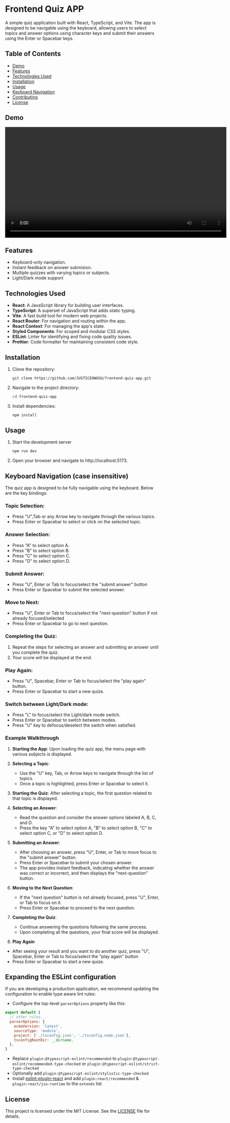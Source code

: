 # Frontend Quiz APP

A simple quiz application built with React, TypeScript, and Vite. The app is designed to be navigable using the keyboard, allowing users to select topics and answer options using character keys and submit their answers using the Enter or Spacebar keys.

## Table of Contents
- [Demo](#demo)
- [Features](#features)
- [Technologies Used](#technologies-used)
- [Installation](#installation)
- [Usage](#usage)
- [Keyboard Navigation](#keyboard-navigation)
- [Contributing](#contributing)
- [License](#license)


## Demo
<video width="720" controls>
  <source src="./demo.mp4" type="video/mp4">
  Your browser does not support the video tag.
</video>

## Features
- Keyboard-only navigation.
- Instant feedback on answer submision.
- Multiple quizzes with varying topics or subjects.
- Light/Dark mode support

## Technologies Used
- **React**: A JavaScript library for building user interfaces.
- **TypeScript**: A superset of JavaScript that adds static typing.
- **Vite**: A fast build tool for modern web projects.
- **React Router**: For navigation and routing within the app.
- **React Context**: For managing the app's state.
- **Styled Components**: For scoped and modular CSS styles.
- **ESLint**: Linter for identifying and fixing code quality issues.
- **Prettier**: Code formatter for maintaining consistent code style.

## Installation
1. Clone the repository:
   ```sh
   git clone https://github.com/JUSTICEOWUSU/frontend-quiz-app.git

2. Navigate to the project directory:
    ```sh
    cd frontend-quiz-app

3. Install dependencies:
    ```sh
    npm install

## Usage
1. Start the development server
    ```sh
    npm run dev

2. Open your browser and navigate to http://localhost:5173.

## Keyboard Navigation (case insensitive)
The quiz app is designed to be fully navigable using the keyboard. Below are the key bindings:

### Topic Selection:
- Press "U",Tab or any Arrow key to navigate through the various topics.
- Press Enter or Spacebar to select or click on the selected topic.

### Answer Selection:
- Press "A" to select option A.
- Press "B" to select option B.
- Press "C" to select option C.
- Press "D" to select option D.

### Submit Answer:
- Press "U", Enter or Tab to focus/select the "submit answer" button
- Press Enter or Spacebar to submit the selected answer.

### Move to Next:
- Press "U", Enter or Tab to focus/select the "next-question" button if not already focused/selected
- Press Enter or Spacebar to go to next question.

### Completing the Quiz:
1. Repeat the steps for selecting an answer and submitting an answer until you complete the quiz.
2. Your score will be displayed at the end.

### Play Again:
- Press "U", Spacebar, Enter or Tab to focus/select the "play again" button.
- Press Enter or Spacebar to start a new quize.

### Switch between Light/Dark mode:
- Press "L" to focus/select the Light/dark mode switch.
- Press Enter or Spacebar to switch between modes.
- Press "U" key to defocus/deselect the switch when satisfied.


### Example Walkthrough
1. **Starting the App**: Upon loading the quiz app, the menu page with various subjects is displayed.

2. **Selecting a Topic**:
   - Use the "U" key, Tab, or Arrow keys to navigate through the list of topics.
   - Once a topic is highlighted, press Enter or Spacebar to select it.

3. **Starting the Quiz**: After selecting a topic, the first question related to that topic is displayed.

4. **Selecting an Answer**:
   - Read the question and consider the answer options labeled A, B, C, and D.
   - Press the key "A" to select option A, "B" to select option B, "C" to select option C, or "D" to select option D.

5. **Submitting an Answer**:
   - After choosing an answer, press "U", Enter, or Tab to move focus to the "submit answer" button.
   - Press Enter or Spacebar to submit your chosen answer.
   - The app provides instant feedback, indicating whether the answer was correct or incorrect, and then displays the "next-question" button.

6. **Moving to the Next Question**:
   - If the "next question" button is not already focused, press "U", Enter, or Tab to focus on it.
   - Press Enter or Spacebar to proceed to the next question.

7. **Completing the Quiz**:
   - Continue answering the questions following the same process.
   - Upon completing all the questions, your final score will be displayed.

8. **Play Again**
  - After seeing your result and you want to do another quiz, press "U", Spacebar, Enter or Tab to focus/select the "play again" button
  - Press Enter or Spacebar to start a new quize.


## Expanding the ESLint configuration
If you are developing a production application, we recommend updating the configuration to enable type aware lint rules:

- Configure the top-level `parserOptions` property like this:

```js
export default {
  // other rules...
  parserOptions: {
    ecmaVersion: 'latest',
    sourceType: 'module',
    project: ['./tsconfig.json', './tsconfig.node.json'],
    tsconfigRootDir: __dirname,
  },
}
```

- Replace `plugin:@typescript-eslint/recommended` to `plugin:@typescript-eslint/recommended-type-checked` or `plugin:@typescript-eslint/strict-type-checked`
- Optionally add `plugin:@typescript-eslint/stylistic-type-checked`
- Install [eslint-plugin-react](https://github.com/jsx-eslint/eslint-plugin-react) and add `plugin:react/recommended` & `plugin:react/jsx-runtime` to the `extends` list


## License
This project is licensed under the MIT License. See the [LICENSE](./LICENSE) file for details.
